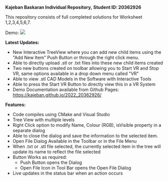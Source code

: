 **Kajeban Baskaran Individual Repository,**
**Student ID: 20362926**

This repository consists of full completed solutions for Worksheet 1,2,3,4,5,6,7.

Demo:
![](http://i.imgur.com/60bts.gif)

**Latest Updates:**
- New Interactive TreeView where you can add new child items using the "Add New Item" Push Button or through the right click menu.
- Able to directly upload .stl or .txt files into these new child items created
- Two new buttons created on toolbar allowing you to Start VR and Stop VR, same options available in a drop down menu called "VR"
- Able to view .stl CAD Models in the Software with Interactive Tools
- Able to press the Start VR Button to directly view this in a VR System
- Demo Documentation available from Github Pages: https://kajeban.github.io/2022_20362926/

**Features:**
- Code compiles using CMake and Visual Studio
- Tree View with multiple levels
- Right Click option to modify Name, Colour (RGB), isVisible property in a separate dialog
- Able to close the dialog and save the information to the selected item.
- Open File Dialog Available in the Toolbar or in the File Menu
- When .txt or .stl file selected, the currently selected item in the tree will update its name to reflect the file selected
- Button Works as required:
	- Push Button opens the Dialog
	- Open File Icon in Tool Bar opens the Open File Dialog
- Live updates in the status bar when an action occurs